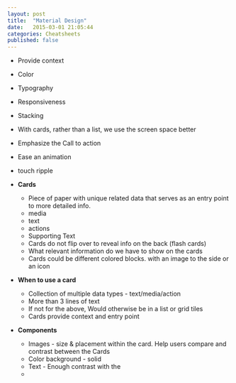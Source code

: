 ```yaml
---
layout: post
title:  "Material Design"
date:   2015-03-01 21:05:44
categories: Cheatsheets
published: false
---
```


* Provide context
* Color
* Typography
* Responsiveness
* Stacking
* With cards, rather than a list, we use the screen space better
* Emphasize the Call to action
* Ease an animation
* touch ripple

* __Cards__
  * Piece of paper with unique related data that serves as an entry point to more detailed info. 
  * media
  * text
  * actions
  * Supporting Text
  * Cards do not flip over to reveal info on the back (flash cards)
  * What relevant information do we have to show on the cards
  * Cards could be different colored blocks. with an image to the side or an icon

* __When to use a card__
  * Collection of multiple data types - text/media/action
  * More than 3 lines of text
  * If not for the above, Would otherwise be in a list or grid tiles
  * Cards provide context and entry point

* __Components__
  * Images - size & placement within the card. Help users compare and contrast between the Cards
  * Color background - solid
  * Text - Enough contrast with the 
  * 

